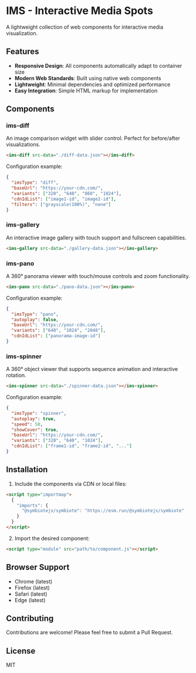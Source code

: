 # IMS - Interactive Media Spots

A lightweight collection of web components for interactive media visualization.

## Features

- **Responsive Design**: All components automatically adapt to container size
- **Modern Web Standards**: Built using native web components
- **Lightweight**: Minimal dependencies and optimized performance
- **Easy Integration**: Simple HTML markup for implementation

## Components

### ims-diff
An image comparison widget with slider control. Perfect for before/after visualizations.

```html
<ims-diff src-data="./diff-data.json"></ims-diff>
```

Configuration example:
```json
{
  "imsType": "diff",
  "baseUrl": "https://your-cdn.com/",
  "variants": ["320", "640", "860", "1024"],
  "cdnIdList": ["image1-id", "image2-id"],
  "filters": ["grayscale(100%)", "none"]
}
```

### ims-gallery
An interactive image gallery with touch support and fullscreen capabilities.

```html
<ims-gallery src-data="./gallery-data.json"></ims-gallery>
```

### ims-pano
A 360° panorama viewer with touch/mouse controls and zoom functionality.

```html
<ims-pano src-data="./pano-data.json"></ims-pano>
```

Configuration example:
```json
{
  "imsType": "pano",
  "autoplay": false,
  "baseUrl": "https://your-cdn.com/",
  "variants": ["640", "1024", "2048"],
  "cdnIdList": ["panorama-image-id"]
}
```

### ims-spinner
A 360° object viewer that supports sequence animation and interactive rotation.

```html
<ims-spinner src-data="./spinner-data.json"></ims-spinner>
```

Configuration example:
```json
{
  "imsType": "spinner",
  "autoplay": true,
  "speed": 50,
  "showCover": true,
  "baseUrl": "https://your-cdn.com/",
  "variants": ["320", "640", "1024"],
  "cdnIdList": ["frame1-id", "frame2-id", "..."]
}
```

## Installation

1. Include the components via CDN or local files:
```html
<script type="importmap">
  {
    "imports": {
      "@symbiotejs/symbiote": "https://esm.run/@symbiotejs/symbiote"
    }
  }
</script>
```

2. Import the desired component:
```html
<script type="module" src="path/to/component.js"></script>
```

## Browser Support

- Chrome (latest)
- Firefox (latest)
- Safari (latest)
- Edge (latest)

## Contributing

Contributions are welcome! Please feel free to submit a Pull Request.

## License

MIT
